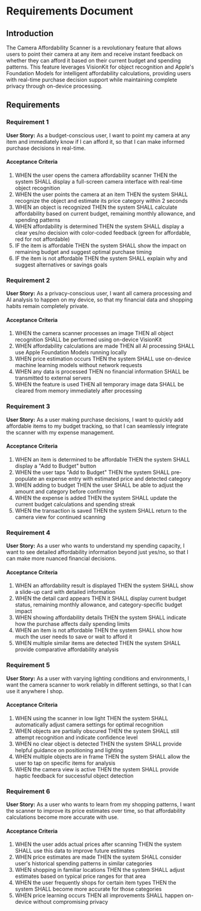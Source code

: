 # Requirements Document

## Introduction

The Camera Affordability Scanner is a revolutionary feature that allows users to point their camera at any item and receive instant feedback on whether they can afford it based on their current budget and spending patterns. This feature leverages VisionKit for object recognition and Apple's Foundation Models for intelligent affordability calculations, providing users with real-time purchase decision support while maintaining complete privacy through on-device processing.

## Requirements

### Requirement 1

**User Story:** As a budget-conscious user, I want to point my camera at any item and immediately know if I can afford it, so that I can make informed purchase decisions in real-time.

#### Acceptance Criteria

1. WHEN the user opens the camera affordability scanner THEN the system SHALL display a full-screen camera interface with real-time object recognition
2. WHEN the user points the camera at an item THEN the system SHALL recognize the object and estimate its price category within 2 seconds
3. WHEN an object is recognized THEN the system SHALL calculate affordability based on current budget, remaining monthly allowance, and spending patterns
4. WHEN affordability is determined THEN the system SHALL display a clear yes/no decision with color-coded feedback (green for affordable, red for not affordable)
5. IF the item is affordable THEN the system SHALL show the impact on remaining budget and suggest optimal purchase timing
6. IF the item is not affordable THEN the system SHALL explain why and suggest alternatives or savings goals

### Requirement 2

**User Story:** As a privacy-conscious user, I want all camera processing and AI analysis to happen on my device, so that my financial data and shopping habits remain completely private.

#### Acceptance Criteria

1. WHEN the camera scanner processes an image THEN all object recognition SHALL be performed using on-device VisionKit
2. WHEN affordability calculations are made THEN all AI processing SHALL use Apple Foundation Models running locally
3. WHEN price estimation occurs THEN the system SHALL use on-device machine learning models without network requests
4. WHEN any data is processed THEN no financial information SHALL be transmitted to external servers
5. WHEN the feature is used THEN all temporary image data SHALL be cleared from memory immediately after processing

### Requirement 3

**User Story:** As a user making purchase decisions, I want to quickly add affordable items to my budget tracking, so that I can seamlessly integrate the scanner with my expense management.

#### Acceptance Criteria

1. WHEN an item is determined to be affordable THEN the system SHALL display a "Add to Budget" button
2. WHEN the user taps "Add to Budget" THEN the system SHALL pre-populate an expense entry with estimated price and detected category
3. WHEN adding to budget THEN the user SHALL be able to adjust the amount and category before confirming
4. WHEN the expense is added THEN the system SHALL update the current budget calculations and spending streak
5. WHEN the transaction is saved THEN the system SHALL return to the camera view for continued scanning

### Requirement 4

**User Story:** As a user who wants to understand my spending capacity, I want to see detailed affordability information beyond just yes/no, so that I can make more nuanced financial decisions.

#### Acceptance Criteria

1. WHEN an affordability result is displayed THEN the system SHALL show a slide-up card with detailed information
2. WHEN the detail card appears THEN it SHALL display current budget status, remaining monthly allowance, and category-specific budget impact
3. WHEN showing affordability details THEN the system SHALL indicate how the purchase affects daily spending limits
4. WHEN an item is not affordable THEN the system SHALL show how much the user needs to save or wait to afford it
5. WHEN multiple similar items are detected THEN the system SHALL provide comparative affordability analysis

### Requirement 5

**User Story:** As a user with varying lighting conditions and environments, I want the camera scanner to work reliably in different settings, so that I can use it anywhere I shop.

#### Acceptance Criteria

1. WHEN using the scanner in low light THEN the system SHALL automatically adjust camera settings for optimal recognition
2. WHEN objects are partially obscured THEN the system SHALL still attempt recognition and indicate confidence level
3. WHEN no clear object is detected THEN the system SHALL provide helpful guidance on positioning and lighting
4. WHEN multiple objects are in frame THEN the system SHALL allow the user to tap on specific items for analysis
5. WHEN the camera view is active THEN the system SHALL provide haptic feedback for successful object detection

### Requirement 6

**User Story:** As a user who wants to learn from my shopping patterns, I want the scanner to improve its price estimates over time, so that affordability calculations become more accurate with use.

#### Acceptance Criteria

1. WHEN the user adds actual prices after scanning THEN the system SHALL use this data to improve future estimates
2. WHEN price estimates are made THEN the system SHALL consider user's historical spending patterns in similar categories
3. WHEN shopping in familiar locations THEN the system SHALL adjust estimates based on typical price ranges for that area
4. WHEN the user frequently shops for certain item types THEN the system SHALL become more accurate for those categories
5. WHEN price learning occurs THEN all improvements SHALL happen on-device without compromising privacy